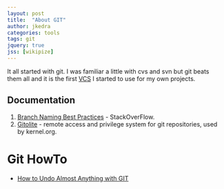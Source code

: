 ```yaml
---
layout: post
title:  "About GIT"
author: jkedra
categories: tools
tags: git
jquery: true
jss: [wikipize]
---
```


It all started with git. I was familiar a little with cvs and svn
but git beats them all and it is the first [VCS](we:Version_Control)
I started to use for my own projects.


## Documentation
1. [Branch Naming Best Practices](http://stackoverflow.com/questions/273695/git-branch-naming-best-practices) - StackOverFlow.
2. [Gitolite](https://github.com/sitaramc/gitolite/) - remote access and
   privilege system for git repositories, used by kernel.org.

# Git HowTo
* [How to Undo Almost Anything with GIT](https://github.com/blog/2019-how-to-undo-almost-anything-with-git)

